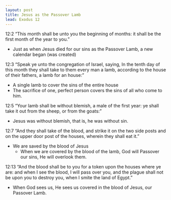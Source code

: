 ```yaml
---
layout: post
title: Jesus as the Passover Lamb
lead: Exodus 12
---
```


12:2  “This month shall be unto you the beginning of months: it shall be the first month of the year to you.”
<ul>
	<li>Just as when Jesus died for our sins as the Passover Lamb, a new calendar began (was created)</li>
</ul>

12:3  “Speak ye unto the congregation of Israel, saying, In the tenth day of this month they shall take to them every man a lamb, according to the house of their fathers, a lamb for an house:”
-	A single lamb to cover the sins of the entire house
-	The sacrifice of one, perfect person covers the sins of all who come to him.

12:5  “Your lamb shall be without blemish, a male of the first year: ye shall take it out from the sheep, or from the goats:”
-	Jesus was without blemish, that is, he was without sin. 

12:7  “And they shall take of the blood, and strike it on the two side posts and on the upper door post of the houses, wherein they shall eat it.”
-	We are saved by the blood of Jesus
	-	When we are covered by the blood of the lamb, God will Passover our sins, He will overlook them.

12:13  “And the blood shall be to you for a token upon the houses where ye are: and when I see the blood, I will pass over you, and the plague shall not be upon you to destroy you, when I smite the land of Egypt.”
-	When God sees us, He sees us covered in the blood of Jesus, our Passover Lamb. 